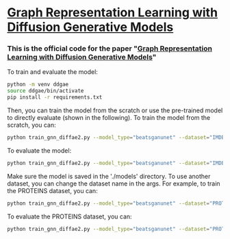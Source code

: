 # [Graph Representation Learning with Diffusion Generative Models](https://arxiv.org/abs/2501.13133)

### This is the official code for the paper "[Graph Representation Learning with Diffusion Generative Models](https://arxiv.org/abs/2501.13133)"

To train and evaluate the model:

```bash
python -m venv ddgae
source ddgae/bin/activate
pip install -r requirements.txt
```

Then, you can train the model from the scratch or use the pre-trained model to directly evaluate (shown in the following). To train the model from the scratch, you can:

```bash
python train_gnn_diffae2.py --model_type="beatsganunet" --dataset="IMDB-BINARY" --z_dim=64 --adj_max_size=64 --use_middle_blk=1 --epochs=200 --eval_only=0 1>train.log 2>train.err
```

To evaluate the model:

```bash
python train_gnn_diffae2.py --model_type="beatsganunet" --dataset="IMDB-BINARY" --z_dim=64 --adj_max_size=64 --use_middle_blk=1 --eval_only=1 1>eval.log 2>eval.err
```

Make sure the model is saved in the './models' directory. To use another dataset, you can change the dataset name in the args. For example, to train the PROTEINS dataset, you can:

```bash
python train_gnn_diffae2.py --model_type="beatsganunet" --dataset="PROTEINS" --z_dim=64 --adj_max_size=64 --use_middle_blk=1 --epochs=200 --eval_only=0 1>train.log 2>train.err
```

To evaluate the PROTEINS dataset, you can:

```bash
python train_gnn_diffae2.py --model_type="beatsganunet" --dataset="PROTEINS" --z_dim=64 --adj_max_size=64 --use_middle_blk=1 --eval_only=1 1>eval.log 2>eval.err
```

